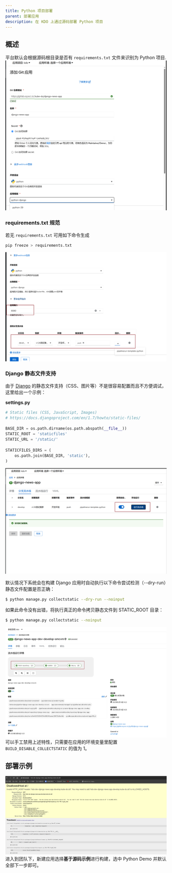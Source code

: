 ```yaml
---
title: Python 项目部署
parent: 部署应用
description: 在 KDO 上通过源码部署 Python 项目
---
```


## 概述

平台默认会根据源码根目录是否有 `requirements.txt` 文件来识别为 Python 项目.
![](imgs/create-repo.png)
### requirements.txt 规范

若无 `requirements.txt` 可用如下命令生成

```bash
pip freeze > requirements.txt
```
![](imgs/repo-options.png)

### Django 静态文件支持

由于 [Django](https://www.djangoproject.com/) 的静态文件支持（CSS、图片等）不是很容易配置而且不方便调试，这里给出一个示例：

**settings.py**

```python
# Static files (CSS, JavaScript, Images)
# https://docs.djangoproject.com/en/1.7/howto/static-files/

BASE_DIR = os.path.dirname(os.path.abspath(__file__))
STATIC_ROOT = 'staticfiles'
STATIC_URL = '/static/'

STATICFILES_DIRS = (
    os.path.join(BASE_DIR, 'static'),
)
```

![](imgs/manual-run.png)

默认情况下系统会在构建 Django 应用时自动执行以下命令尝试检测（--dry-run）静态文件配置是否正确：

```bash
$ python manage.py collectstatic --dry-run --noinput
```

如果此命令没有出错，将执行真正的命令拷贝静态文件到 STATIC_ROOT 目录：

```bash
$ python manage.py collectstatic --noinput
```

![](imgs/pipelinerun-info.png)
可以手工禁用上述特性，只需要在应用的环境变量里配置 `BUILD_DISABLE_COLLECTSTATIC` 的值为 1。

## 部署示例

![](imgs/view-web.png)
进入到团队下，新建应用选择**基于源码示例**进行构建，选中 Python Demo 并默认全部下一步即可。
